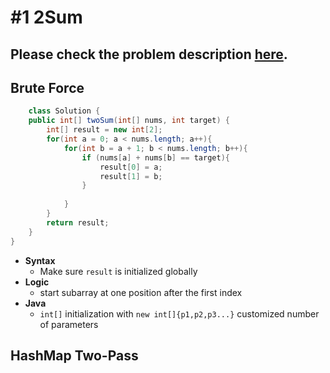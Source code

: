 # #1 2Sum

## Please check the problem description [here](https://leetcode.com/problems/two-sum/).

## Brute Force

```Java
    class Solution {
    public int[] twoSum(int[] nums, int target) {
        int[] result = new int[2];
        for(int a = 0; a < nums.length; a++){
            for(int b = a + 1; b < nums.length; b++){
                if (nums[a] + nums[b] == target){
                    result[0] = a;
                    result[1] = b;
                } 
                    
            }
        }
        return result;
    }
}
```
* **Syntax**
  * Make sure `result` is initialized globally
* **Logic**
  * start subarray at one position after the first index
* **Java**
  * `int[]` initialization with `new int[]{p1,p2,p3...}` customized number of parameters

## HashMap Two-Pass
